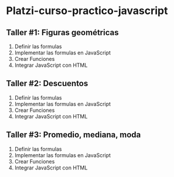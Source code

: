 # Platzi-curso-practico-javascript

## Taller #1: Figuras geométricas
1. Definir las formulas
2. Implementar las formulas en JavaScript
3. Crear Funciones
4. Integrar JavaScript con HTML

## Taller #2: Descuentos
1. Definir las formulas
2. Implementar las formulas en JavaScript
3. Crear Funciones
4. Integrar JavaScript con HTML

## Taller #3: Promedio, mediana, moda
1. Definir las formulas
2. Implementar las formulas en JavaScript
3. Crear Funciones
4. Integrar JavaScript con HTML
